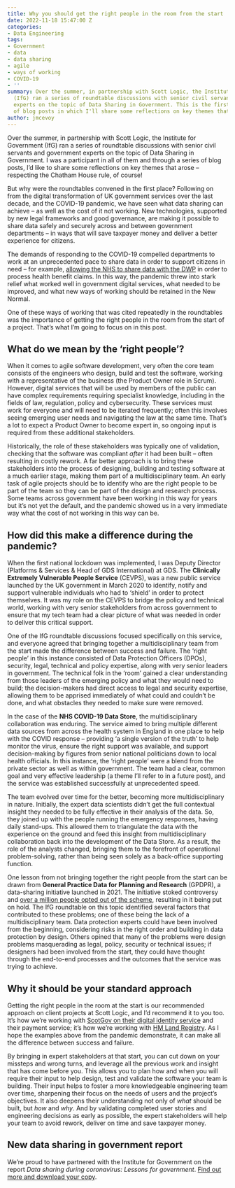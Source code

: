 ```yaml
---
title: Why you should get the right people in the room from the start
date: 2022-11-18 15:47:00 Z
categories:
- Data Engineering
tags:
- Government
- data
- data sharing
- agile
- ways of working
- COVID-19
- ''
summary: Over the summer, in partnership with Scott Logic, the Institute for Government
  (IfG) ran a series of roundtable discussions with senior civil servants and government
  experts on the topic of Data Sharing in Government. This is the first in a series
  of blog posts in which I'll share some reflections on key themes that arose.
author: jmcevoy
---
```


Over the summer, in partnership with Scott Logic, the Institute for Government (IfG) ran a series of roundtable discussions with senior civil servants and government experts on the topic of Data Sharing in Government. I was a participant in all of them and through a series of blog posts, I’d like to share some reflections on key themes that arose – respecting the Chatham House rule, of course!

But why were the roundtables convened in the first place? Following on from the digital transformation of UK government services over the last decade, and the COVID-19 pandemic, we have seen what data sharing can achieve – as well as the cost of it not working. New technologies, supported by new legal frameworks and good governance, are making it possible to share data safely and securely across and between government departments – in ways that will save taxpayer money and deliver a better experience for citizens.

The demands of responding to the COVID-19 compelled departments to work at an unprecedented pace to share data in order to support citizens in need – for example, [allowing the NHS to share data with the DWP](https://dwpdigital.blog.gov.uk/2021/12/08/guest-post-how-apis-kept-our-country-running-when-everything-stopped/) in order to process health benefit claims. In this way, the pandemic threw into stark relief what worked well in government digital services, what needed to be improved, and what new ways of working should be retained in the New Normal.

One of these ways of working that was cited repeatedly in the roundtables was the importance of getting the right people in the room from the start of a project. That’s what I’m going to focus on in this post.

## What do we mean by the ‘right people’?

When it comes to agile software development, very often the core team consists of the engineers who design, build and test the software, working with a representative of the business (the Product Owner role in Scrum). However, digital services that will be used by members of the public can have complex requirements requiring specialist knowledge, including in the fields of law, regulation, policy and cybersecurity. These services must work for everyone and will need to be iterated frequently; often this involves seeing emerging user needs and navigating the law at the same time. That’s a lot to expect a Product Owner to become expert in, so ongoing input is required from these additional stakeholders.

Historically, the role of these stakeholders was typically one of validation, checking that the software was compliant *after* it had been built – often resulting in costly rework. A far better approach is to bring these stakeholders into the process of designing, building and testing software at a much earlier stage, making them part of a multidisciplinary team. An early task of agile projects should be to identify who are the right people to be part of the team so they can be part of the design and research process. Some teams across government have been working in this way for years but it’s not yet the default, and the pandemic showed us in a very immediate way what the cost of not working in this way can be.

## How did this make a difference during the pandemic?

When the first national lockdown was implemented, I was Deputy Director (Platforms & Services & Head of GDS International) at GDS. The **Clinically Extremely Vulnerable People Service** (CEVPS), was a new public service launched by the UK government in March 2020 to identify, notify and support vulnerable individuals who had to ‘shield’ in order to protect themselves. It was my role on the CEVPS to bridge the policy and technical world, working with very senior stakeholders from across government to ensure that my tech team had a clear picture of what was needed in order to deliver this critical support.

One of the IfG roundtable discussions focused specifically on this service, and everyone agreed that bringing together a multidisciplinary team from the start made the difference between success and failure. The ‘right people’ in this instance consisted of Data Protection Officers (DPOs), security, legal, technical and policy expertise, along with very senior leaders in government. The technical folk in the ‘room’ gained a clear understanding from those leaders of the emerging policy and what they would need to build; the decision-makers had direct access to legal and security expertise, allowing them to be apprised immediately of what could and couldn’t be done, and what obstacles they needed to make sure were removed.

In the case of the **NHS COVID-19 Data Store**, the multidisciplinary collaboration was enduring. The service aimed to bring multiple different data sources from across the health system in England in one place to help with the COVID response – providing ‘a single version of the truth’ to help monitor the virus, ensure the right support was available, and support decision-making by figures from senior national politicians down to local health officials. In this instance, the ‘right people’ were a blend from the private sector as well as within government. The team had a clear, common goal and very effective leadership (a theme I’ll refer to in a future post), and the service was established successfully at unprecedented speed.

The team evolved over time for the better, becoming more multidisciplinary in nature. Initially, the expert data scientists didn’t get the full contextual insight they needed to be fully effective in their analysis of the data. So, they joined up with the people running the emergency responses, having daily stand-ups. This allowed them to triangulate the data with the experience on the ground and feed this insight from multidisciplinary collaboration back into the development of the Data Store. As a result, the role of the analysts changed, bringing them to the forefront of operational problem-solving, rather than being seen solely as a back-office supporting function.

One lesson from not bringing together the right people from the start can be drawn from **General Practice Data for Planning and Research** (GPDPR), a data-sharing initiative launched in 2021. The initiative stoked controversy and [over a million people opted out of the scheme](https://www.theguardian.com/society/2021/aug/22/nhs-data-grab-on-hold-as-millions-opt-out), resulting in it being put on hold. The IfG roundtable on this topic identified several factors that contributed to these problems; one of these being the lack of a multidisciplinary team. Data protection experts could have been involved from the beginning, considering risks in the right order and building in data protection by design. Others opined that many of the problems were design problems masquerading as legal, policy, security or technical issues; if designers had been involved from the start, they could have thought through the end-to-end processes and the outcomes that the service was trying to achieve.

## Why it should be your standard approach

Getting the right people in the room at the start is our recommended approach on client projects at Scott Logic, and I’d recommend it to you too. It’s how we’re working with [ScotGov on their digital identity service](https://www.scottlogic.com/news/scott-logic-awarded-contract-develop-scottish-governments-digital-identity-platform) and their payment service; it’s how we’re working with [HM Land Registry](https://www.scottlogic.com/news/two-year-contract-drive-digitisation-hm-land-registry). As I hope the examples above from the pandemic demonstrate, it can make all the difference between success and failure.

By bringing in expert stakeholders at that start, you can cut down on your missteps and wrong turns, and leverage all the previous work and insight that has come before you. This allows you to plan how and when you will require their input to help design, test and validate the software your team is building. Their input helps to foster a more knowledgeable engineering team over time, sharpening their focus on the needs of users and the project’s objectives. It also deepens their understanding not only of *what* should be built, but *how* and *why*. And by validating completed user stories and engineering decisions as early as possible, the expert stakeholders will help your team to avoid rework, deliver on time and save taxpayer money.

## New data sharing in government report

We’re proud to have partnered with the Institute for Government on the report *Data sharing during coronavirus: Lessons for government*. [Find out more and download your copy](https://www.scottlogic.com/data-sharing-in-government).
